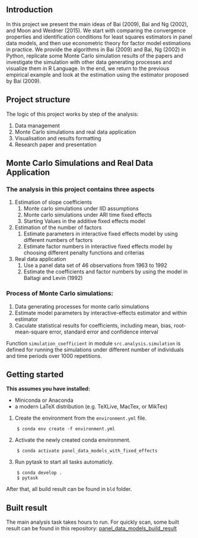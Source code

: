 ## Introduction

In this project we present the main ideas of Bai (2009), Bai and Ng (2002), and Moon and Weidner (2015). We start with comparing the convergence properties and identification conditions for least squares estimators in panel data models, and then use econometric theory for factor model estimations in practice. We provide the algorithms in Bai (2009) and Bai, Ng (2002) in Python, replicate some Monte Carlo simulation results of the papers and investigate the simulation with other data generating processes and visualize them in R Language. In the end, we return to the previous empirical example and look at the estimation using the estimator proposed by Bai (2009).


## Project structure

The logic of this project works by step of the analysis:

1. Data management
2. Monte Carlo simulations and real data application
3. Visualisation and results formatting
4. Research paper and presentation


## Monte Carlo Simulations and Real Data Application

### The analysis in this project contains three aspects

1. Estimation of slope coefficients
    1. Monte carlo simulations under IID assumptions
    2. Monte carlo simulations under ARI time fixed effects
    3. Starting Values in the additive fixed effects model
2. Estimation of the number of factors
    1. Estimate parameters in interactive fixed effects model by using different numbers of factors
    2. Estimate factor numbers in interactive fixed effects model by choosing different penalty functions and criterias
3. Real data application
    1. Use a panel data set of 46 observations from 1963 to 1992
    2. Estimate the coefficients and factor numbers by using the model in Baltagi and Levin (1992)


### Process of Monte Carlo simulations:

1. Data generating processes for monte carlo simulations
2. Estimate model parameters by interactive-effects estimator and within estimator
3. Caculate statistical results for coefficients, including mean, bias, root-mean-square error, standard error and confidence interval

Function `simulation_coefficient` in module `src.analysis.simulation` is defined for running the simulations under different number of individuals and time periods over 1000 repetitions.



## Getting started

**This assumes you have installed:**
- Miniconda or Anaconda
- a modern LaTeX distribution (e.g. TeXLive, MacTex, or MikTex)


1. Create the environment from the `environment.yml` file.

``` shell
    $ conda env create -f environment.yml
```

2. Activate the newly created conda environment.

``` shell
    $ conda activate panel_data_models_with_fixed_effects
```

3. Run pytask to start all tasks automaticly.

``` shell
    $ conda develop .
    $ pytask
```
After that, all build result can be found in `bld` folder.


## Built result

The main analysis task takes hours to run. For quickly scan, some built result can be found in this repository:
[panel_data_models_build_result](https://github.com/YuxinWang2020/panel_data_models_build_result)
